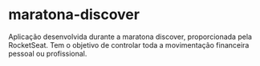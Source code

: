 # maratona-discover
Aplicação desenvolvida durante a maratona discover, proporcionada pela RocketSeat. Tem o objetivo de controlar toda a movimentação financeira pessoal ou profissional.
